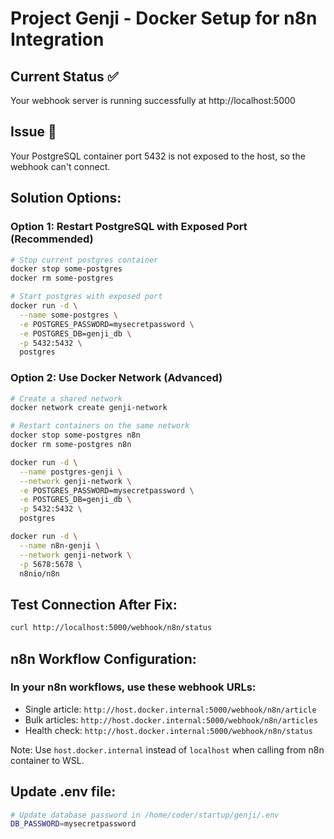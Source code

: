 # Project Genji - Docker Setup for n8n Integration

## Current Status ✅
Your webhook server is running successfully at http://localhost:5000

## Issue 🔧
Your PostgreSQL container port 5432 is not exposed to the host, so the webhook can't connect.

## Solution Options:

### Option 1: Restart PostgreSQL with Exposed Port (Recommended)
```bash
# Stop current postgres container
docker stop some-postgres
docker rm some-postgres

# Start postgres with exposed port
docker run -d \
  --name some-postgres \
  -e POSTGRES_PASSWORD=mysecretpassword \
  -e POSTGRES_DB=genji_db \
  -p 5432:5432 \
  postgres
```

### Option 2: Use Docker Network (Advanced)
```bash
# Create a shared network
docker network create genji-network

# Restart containers on the same network
docker stop some-postgres n8n
docker rm some-postgres n8n

docker run -d \
  --name postgres-genji \
  --network genji-network \
  -e POSTGRES_PASSWORD=mysecretpassword \
  -e POSTGRES_DB=genji_db \
  -p 5432:5432 \
  postgres

docker run -d \
  --name n8n-genji \
  --network genji-network \
  -p 5678:5678 \
  n8nio/n8n
```

## Test Connection After Fix:
```bash
curl http://localhost:5000/webhook/n8n/status
```

## n8n Workflow Configuration:

### In your n8n workflows, use these webhook URLs:
- Single article: `http://host.docker.internal:5000/webhook/n8n/article`
- Bulk articles: `http://host.docker.internal:5000/webhook/n8n/articles`
- Health check: `http://host.docker.internal:5000/webhook/n8n/status`

Note: Use `host.docker.internal` instead of `localhost` when calling from n8n container to WSL.

## Update .env file:
```bash
# Update database password in /home/coder/startup/genji/.env
DB_PASSWORD=mysecretpassword
```

